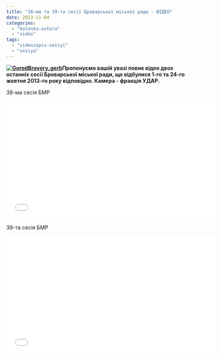 ```yaml
---
title: "38-ма та 39-та сесії Броварської міської ради - ВІДЕО"
date: 2013-11-04
categories: 
  - "kolonka-avtora"
  - "video"
tags: 
  - "videozapis-sesiyi"
  - "sesiya"
---
```


**[![GorodBrovory_gerb](https://mpz.brovary.org/wp-content/uploads/2013/11/GorodBrovory_gerb.jpg)](https://mpz.brovary.org/wp-content/uploads/2013/11/GorodBrovory_gerb.jpg)Пропонуємо вашій увазі повне відео двох останніх сесії Броварської міської ради, що відбулися 1-го та 24-го жовтня 2013-го року відповідно. Камера - фракція УДАР.**

38-ма сесія БМР

<iframe src="//www.youtube.com/embed/lzESeJ09bag" height="315" width="560" allowfullscreen frameborder="0"></iframe>

39-та сесія БМР

<iframe src="//www.youtube.com/embed/tqRQ4cfzgtI" height="315" width="560" allowfullscreen frameborder="0"></iframe>
